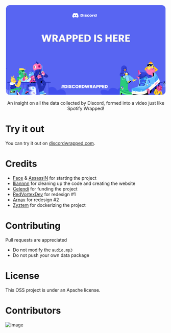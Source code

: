 <p align="center">
  <a href="https://discordwrapped.com"><img src="./backend/src/generator/assets/opening.png" alt="Discord Wrapped" width="500" style="border-radius: 12px" /></a>
</p>

<p align="center">
  An insight on all the data collected by Discord, formed into a video just like Spotify Wrapped!
</p>

# Try it out
You can try it out on [discordwrapped.com](https://discordwrapped.com).

# Credits
- [Face](https://github.com/face-hh) & [AssassiN](https://github.com/Assassin-1234) for starting the project
- [Iliannnn](https://github.com/Iliannnn) for cleaning up the code and creating the website
- [Celendi](https://github.com/Celendi) for funding the project
- [RedVortexDev](https://github.com/RedVortexDev) for redesign #1
- [Arnav](https://github.com/arnav-kr) for redesign #2
- [Zyztem](https://github.com/Zyztem) for dockerizing the project

# Contributing
Pull requests are appreciated
- Do not modify the `audio.mp3`
- Do not push your own data package

# License
This OSS project is under an Apache license.

# Contributors

![image](https://contrib.rocks/image?repo=Assassin-1234/discord-wrapped)
